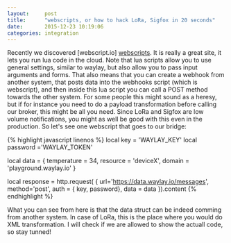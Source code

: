 ```yaml
---
layout:     post
title:      "webscripts, or how to hack LoRa, Sigfox in 20 seconds"
date:       2015-12-23 10:19:06
categories: integration
---
```


Recently we discovered [webscript.io] [webscripts]. It is really a great site, it lets you run lua code in the cloud. Note that lua scripts allow you to use general settings, similar to waylay, but also allow you to pass input arguments and forms. That also means that you can create a webhook from another system, that posts data into the webhooks script (which is webscript), and then inside this lua script you can call a POST method towards the other system. For some people this might sound as a heresy, but if for instance you need to do a payload transformation before calling our broker, this might be all you need. Since LoRa and Sigfox are low volume notifications, you might as well be good with this even in the production. So let's see one webscript that goes to our bridge: 

{% highlight javascript linenos %}
local key = 'WAYLAY_KEY'
local password ='WAYLAY_TOKEN'

local data = {
			temperature = 34,
    	resource = 'deviceX',
    	domain = 'playground.waylay.io'
		}

local response = http.request(
	{
		url='https://data.waylay.io/messages',
		method='post',
		auth =	{	key, password},
	 	data = data
	}).content
{% endhighlight %}

What you can see from here is that the data struct can be indeed comming from another system. In case of LoRa, this is the place where you would do XML transformation. I will check if we are allowed to show the actuall code, so stay tunned!

[webscripts]: https://www.webscript.io
